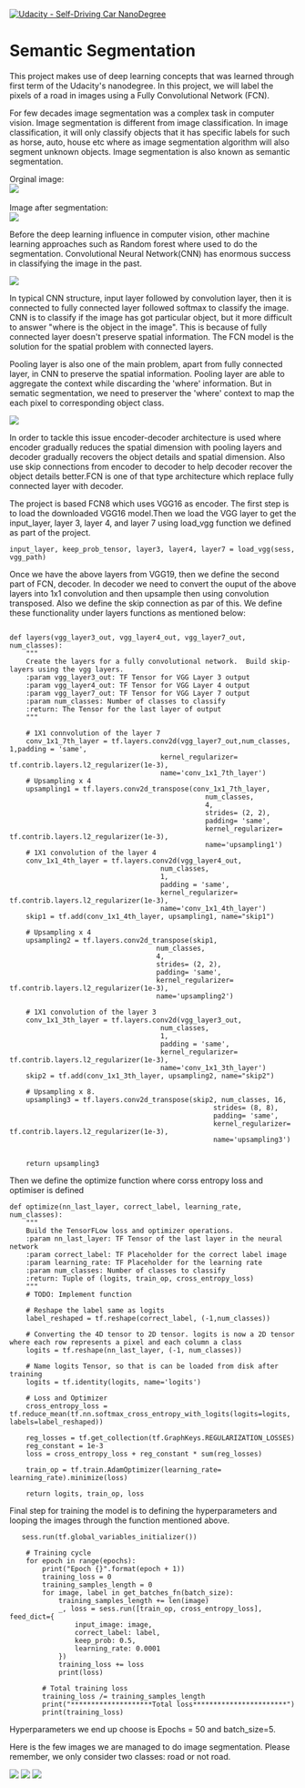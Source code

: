 [![Udacity - Self-Driving Car NanoDegree](https://s3.amazonaws.com/udacity-sdc/github/shield-carnd.svg)](http://www.udacity.com/drive)
# Semantic Segmentation
This project makes use of deep learning concepts that was learned through first term of the Udacity's nanodegree. In this project, we will label the pixels of a road in images using a Fully Convolutional Network (FCN).

For few decades image segmentation was a complex task in computer vision. Image segmentation is different from image classification. In image classification, it will only classify objects that it has specific labels for such as horse, auto, house etc where as image segmentation algorithm will also segment unknown objects. Image segmentation is also known as semantic segmentation.

Orginal image:
<br/>
<img src="images/orginal_image.jpg"/>
<br/>
<br/>
Image after segmentation:
<br/>
<img src="images/orginal_after_seg.png"/>

Before the deep learning influence in computer vision, other machine learning approaches such as Random forest where used to do the segmentation. Convolutional Neural Network(CNN) has enormous success in classifying the image in the past.

<img src="images/cnn.jpeg"/>


In typical CNN structure, input layer followed by convolution layer, then it is connected to fully connected layer followed softmax to classify the image. CNN is to classify if the image has got particular object, but it more difficult to answer "where is the object in the image". This is because of fully connected layer doesn't preserve spatial information. The FCN model is the solution for the spatial problem with connected layers.

Pooling layer is also one of the main problem, apart from fully connected layer, in CNN to preserve the spatial information. Pooling layer are able to aggregate the context while discarding the 'where' information. But in sematic segmentation, we need to preserver the 'where' context to map the each pixel to corresponding object class.

<img src="images/fcn.png"/>

In order to tackle this issue encoder-decoder architecture is used where encoder gradually reduces the spatial dimension with pooling layers and decoder gradually recovers the object details and spatial dimension. Also use skip connections from encoder to decoder to help decoder recover the object details better.FCN is one of that type architecture which replace fully connected layer with decoder.


The project is based FCN8 which uses VGG16 as encoder. The first step is to load the downloaded VGG16 model.Then we load the VGG layer to get the input_layer, layer 3, layer 4, and layer 7 using load_vgg function we defined as part of the project.
```
input_layer, keep_prob_tensor, layer3, layer4, layer7 = load_vgg(sess, vgg_path)
```

Once we have the above layers from VGG19, then we define the second part of FCN, decoder. In decoder we need to convert the ouput of the above layers into 1x1 convolution and then upsample then using convolution transposed. Also we define the skip connection as par of this. We define these functionality under layers functions as mentioned below:
```

def layers(vgg_layer3_out, vgg_layer4_out, vgg_layer7_out, num_classes):
    """
    Create the layers for a fully convolutional network.  Build skip-layers using the vgg layers.
    :param vgg_layer3_out: TF Tensor for VGG Layer 3 output
    :param vgg_layer4_out: TF Tensor for VGG Layer 4 output
    :param vgg_layer7_out: TF Tensor for VGG Layer 7 output
    :param num_classes: Number of classes to classify
    :return: The Tensor for the last layer of output
    """
    
    # 1X1 connvolution of the layer 7
    conv_1x1_7th_layer = tf.layers.conv2d(vgg_layer7_out,num_classes, 1,padding = 'same',
                                     kernel_regularizer= tf.contrib.layers.l2_regularizer(1e-3),
                                     name='conv_1x1_7th_layer')
    # Upsampling x 4
    upsampling1 = tf.layers.conv2d_transpose(conv_1x1_7th_layer,
                                                num_classes,
                                                4,
                                                strides= (2, 2),
                                                padding= 'same',
                                                kernel_regularizer= tf.contrib.layers.l2_regularizer(1e-3),
                                                name='upsampling1')
    # 1X1 convolution of the layer 4
    conv_1x1_4th_layer = tf.layers.conv2d(vgg_layer4_out,
                                     num_classes,
                                     1,
                                     padding = 'same',
                                     kernel_regularizer= tf.contrib.layers.l2_regularizer(1e-3),
                                     name='conv_1x1_4th_layer')
    skip1 = tf.add(conv_1x1_4th_layer, upsampling1, name="skip1")

    # Upsampling x 4
    upsampling2 = tf.layers.conv2d_transpose(skip1,
                                    num_classes,
                                    4,
                                    strides= (2, 2),
                                    padding= 'same',
                                    kernel_regularizer= tf.contrib.layers.l2_regularizer(1e-3),
                                    name='upsampling2')

    # 1X1 convolution of the layer 3
    conv_1x1_3th_layer = tf.layers.conv2d(vgg_layer3_out,
                                     num_classes,
                                     1,
                                     padding = 'same',
                                     kernel_regularizer= tf.contrib.layers.l2_regularizer(1e-3),
                                     name='conv_1x1_3th_layer')
    skip2 = tf.add(conv_1x1_3th_layer, upsampling2, name="skip2")

    # Upsampling x 8.
    upsampling3 = tf.layers.conv2d_transpose(skip2, num_classes, 16,
                                                  strides= (8, 8),
                                                  padding= 'same',
                                                  kernel_regularizer= tf.contrib.layers.l2_regularizer(1e-3),
                                                  name='upsampling3')


    return upsampling3
```
Then we define the optimize function where corss entropy loss and optimiser is defined
```
def optimize(nn_last_layer, correct_label, learning_rate, num_classes):
    """
    Build the TensorFLow loss and optimizer operations.
    :param nn_last_layer: TF Tensor of the last layer in the neural network
    :param correct_label: TF Placeholder for the correct label image
    :param learning_rate: TF Placeholder for the learning rate
    :param num_classes: Number of classes to classify
    :return: Tuple of (logits, train_op, cross_entropy_loss)
    """
    # TODO: Implement function

    # Reshape the label same as logits 
    label_reshaped = tf.reshape(correct_label, (-1,num_classes))

    # Converting the 4D tensor to 2D tensor. logits is now a 2D tensor where each row represents a pixel and each column a class
    logits = tf.reshape(nn_last_layer, (-1, num_classes))

    # Name logits Tensor, so that is can be loaded from disk after training
    logits = tf.identity(logits, name='logits')

    # Loss and Optimizer
    cross_entropy_loss = tf.reduce_mean(tf.nn.softmax_cross_entropy_with_logits(logits=logits, labels=label_reshaped))

    reg_losses = tf.get_collection(tf.GraphKeys.REGULARIZATION_LOSSES)
    reg_constant = 1e-3
    loss = cross_entropy_loss + reg_constant * sum(reg_losses)

    train_op = tf.train.AdamOptimizer(learning_rate= learning_rate).minimize(loss)    
    
    return logits, train_op, loss
```
Final step for training the model is to defining the hyperparameters and looping the images through the function mentioned above.
```   
   sess.run(tf.global_variables_initializer())
    
    # Training cycle
    for epoch in range(epochs):
        print("Epoch {}".format(epoch + 1))
        training_loss = 0
        training_samples_length = 0
        for image, label in get_batches_fn(batch_size):
            training_samples_length += len(image)
            _, loss = sess.run([train_op, cross_entropy_loss], feed_dict={
                input_image: image,
                correct_label: label,
                keep_prob: 0.5,
                learning_rate: 0.0001
            })
            training_loss += loss
            print(loss)
        
        # Total training loss
        training_loss /= training_samples_length
        print("********************Total loss***********************")
        print(training_loss)
 ```
Hyperparameters we end up choose is Epochs = 50 and batch_size=5.

Here is the few images we are managed to do image segmentation. Please remember, we only consider two classes: road or not road.

<img src="images/1.png"/>
<img src="images/2.png"/>
<img src="images/3.png"/>
